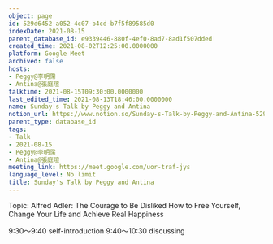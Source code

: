 ```yaml
---
object: page
id: 529d6452-a052-4c07-b4cd-b7f5f89585d0
indexDate: 2021-08-15
parent_database_id: e9339446-880f-4ef0-8ad7-8ad1f507dded
created_time: 2021-08-02T12:25:00.0000000
platform: Google Meet
archived: false
hosts:
- Peggy@李明霈
- Antina@張庭瑄
talktime: 2021-08-15T09:30:00.0000000
last_edited_time: 2021-08-13T18:46:00.0000000
name: Sunday's Talk by Peggy and Antina
notion_url: https://www.notion.so/Sunday-s-Talk-by-Peggy-and-Antina-529d6452a0524c07b4cdb7f5f89585d0
parent_type: database_id
tags:
- Talk
- 2021-08-15
- Peggy@李明霈
- Antina@張庭瑄
meeting_link: https://meet.google.com/uor-traf-jys
language_level: No limit
title: Sunday's Talk by Peggy and Antina
---
```


Topic: Alfred Adler: The Courage to Be Disliked
How to Free Yourself, Change Your Life and Achieve Real Happiness

9:30～9:40 self-introduction
9:40～10:30 discussing


